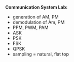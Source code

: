 **Communication System Lab:**
- generation of AM, PM
- demodulation of Am, PM
- PPM, PWM, PAM
- ASK
- PSK
- FSK
- QPSK
- sampling = natural, flat top
